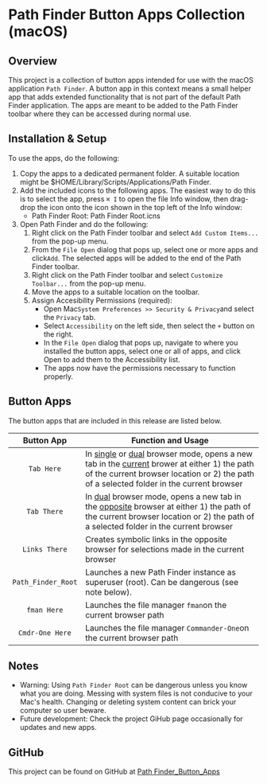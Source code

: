 # Path Finder Button Apps Collection (macOS)

## Overview

This project is a collection of button apps intended for use with the macOS application `Path Finder`. A button app in this context means a small helper app that adds extended functionality that is not part of the default Path Finder application. The apps are meant to be added to the Path Finder toolbar where they can be accessed during normal use.

## Installation & Setup

To use the apps, do the following:

1. Copy the apps to a dedicated permanent folder. A suitable location might be $HOME/Library/Scripts/Applications/Path Finder.
2. Add the included icons to the following apps. The easiest way to do this is to select the app, press `⌘ I` to open the file Info window, then drag-drop the icon onto the icon shown in the top left of the Info window:
   - Path Finder Root: Path Finder Root.icns
3. Open Path Finder and do the following:
   1. Right click on the Path Finder toolbar and select `Add Custom Items...` from the pop-up menu.
   2. From the `File Open` dialog that pops up, select one or more apps and click`Add`. The selected apps will be added to the end of the Path Finder toolbar.
   3. Right click on the Path Finder toolbar and select `Customize Toolbar...` from the pop-up menu.
   4. Move the apps to a suitable location on the toolbar.
   5. Assign Accesibility Permissions (required):
      -  Open Mac`System Preferences >> Security & Privacy`and select the `Privacy` tab.
      - Select `Accessibility` on the left side, then select the `+` button on the right.
      - In the `File Open` dialog that pops up, navigate to where you installed the button apps, select one or all of apps, and click Open to add them to the Accessibility list.
      - The apps now have the permissions necessary to function properly.

## Button Apps

The button apps that are included in this release are listed below.

|     Button App     | Function and Usage                                           |
| :----------------: | ------------------------------------------------------------ |
|     `Tab Here`     | In <u>single</u> or <u>dual</u> browser mode, opens a new tab in the <u>current</u> brower at either 1) the path of the current browser location or 2) the path of a selected folder in the current browser |
|    `Tab There`     | In <u>dual</u> browser mode, opens a new tab in the <u>opposite</u> browser at either 1) the path of the current browser location or 2) the path of a selected folder in the current browser |
|   `Links There`    | Creates symbolic links in the opposite browser for selections made in the current browser |
| `Path_Finder_Root` | Launches  a new Path Finder instance as superuser (root). Can be dangerous (see note below). |
|    `fman Here`     | Launches the file manager `fman`on the current browser path  |
|  `Cmdr-One Here`   | Launches the file manager `Commander-One`on the current browser path |

## Notes

- Warning: Using `Path Finder Root` can be dangerous unless you know what you are doing. Messing with system files is not conducive to your Mac's health. Changing or deleting system content can brick your computer so user beware.
- Future development: Check the project GiHub page occasionally for updates and new apps.

## GitHub

This project can be found on GitHub at [Path Finder_Button_Apps](https://github.com/mark-ingenosity/PathFinder_Button_Apps)

